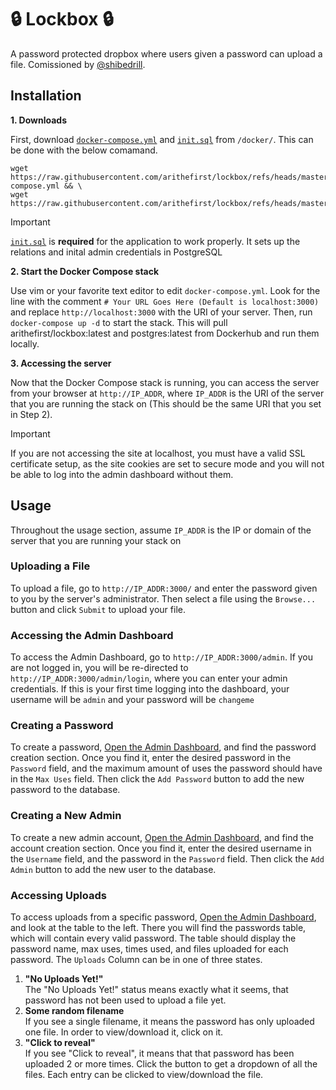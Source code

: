 # 🔒 Lockbox 🔒

A password protected dropbox where users given a password can upload a file. Comissioned by [@shibedrill](https://github.com/shibedrill).

## Installation

**1. Downloads**

First, download [`docker-compose.yml`](https://github.com/arithefirst/lockbox/blob/master/docker/docker-compose.yml) and [`init.sql`](https://github.com/arithefirst/lockbox/blob/master/docker/init.sql) from `/docker/`. This can be done with the below comamand.

```shell
wget https://raw.githubusercontent.com/arithefirst/lockbox/refs/heads/master/docker/docker-compose.yml && \
wget https://raw.githubusercontent.com/arithefirst/lockbox/refs/heads/master/docker/init.sql
```

> [!IMPORTANT]  
> [`init.sql`](https://github.com/arithefirst/lockbox/blob/master/docker/init.sql) is **required** for the application to work properly. It sets up the relations and inital admin credentials in PostgreSQL

**2. Start the Docker Compose stack**

Use vim or your favorite text editor to edit `docker-compose.yml`. Look for the line with the comment `# Your URL Goes Here (Default is localhost:3000)` and replace `http://localhost:3000` with the URI of your server. Then, run `docker-compose up -d` to start the stack. This will pull arithefirst/lockbox:latest and postgres:latest from Dockerhub and run them locally.

**3. Accessing the server**

Now that the Docker Compose stack is running, you can access the server from your browser at `http://IP_ADDR`, where `IP_ADDR` is the URI of the server that you are running the stack on (This should be the same URI that you set in Step 2).

> [!IMPORTANT]
> If you are not accessing the site at localhost, you must have a valid SSL certificate setup, as the site cookies are set to secure mode and you will not be able to log into the admin dashboard without them.

## Usage

Throughout the usage section, assume `IP_ADDR` is the IP or domain of the server that you are running your stack on

### Uploading a File

To upload a file, go to `http://IP_ADDR:3000/` and enter the password given to you by the server's administrator. Then select a file using the `Browse...` button and click `Submit` to upload your file.

### Accessing the Admin Dashboard

To access the Admin Dashboard, go to `http://IP_ADDR:3000/admin`. If you are not logged in, you will be re-directed to `http://IP_ADDR:3000/admin/login`, where you can enter your admin credentials. If this is your first time logging into the dashboard, your username will be `admin` and your password will be `changeme`

### Creating a Password

To create a password, [Open the Admin Dashboard](#accessing-the-admin-dashboard), and find the password creation section. Once you find it, enter the desired password in the `Password` field, and the maximum amount of uses the password should have in the `Max Uses` field. Then click the `Add Password` button to add the new password to the database.

### Creating a New Admin

To create a new admin account, [Open the Admin Dashboard](#accessing-the-admin-dashboard), and find the account creation section. Once you find it, enter the desired username in the `Username` field, and the password in the `Password` field. Then click the `Add Admin` button to add the new user to the database.

### Accessing Uploads

To access uploads from a specific password, [Open the Admin Dashboard](#accessing-the-admin-dashboard), and look at the table to the left. There you will find the passwords table, which will contain every valid password. The table should display the password name, max uses, times used, and files uploaded for each password. The `Uploads` Column can be in one of three states.

1. **"No Uploads Yet!"**<br>
   The "No Uploads Yet!" status means exactly what it seems, that password has not been used to upload a file yet.
2. **Some random filename**<br>
   If you see a single filename, it means the password has only uploaded one file. In order to view/download it, click on it.
3. **"Click to reveal"**<br>
   If you see "Click to reveal", it means that that password has been uploaded 2 or more times. Click the button to get a dropdown of all the files. Each entry can be clicked to view/download the file.
